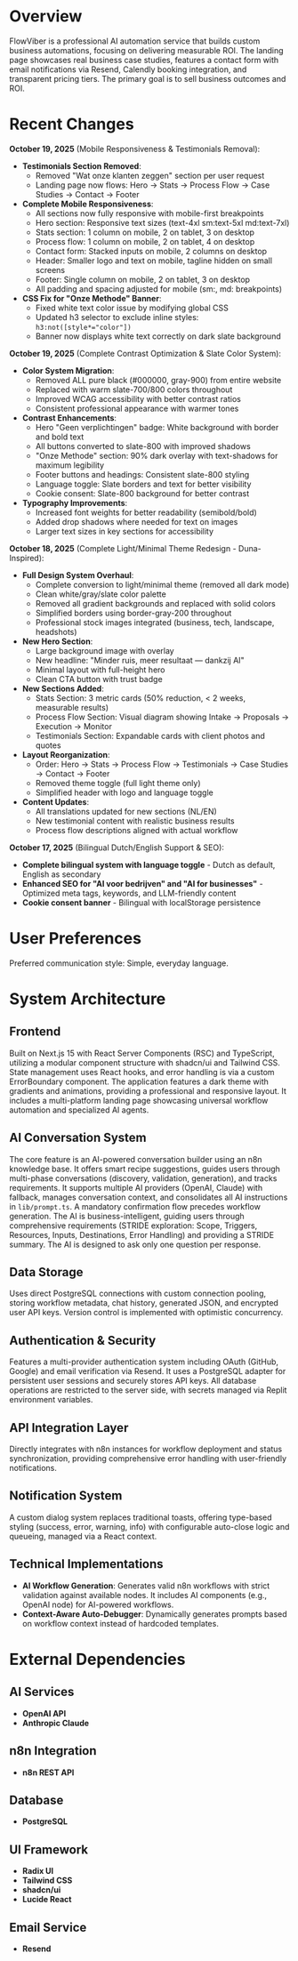 # Overview
FlowViber is a professional AI automation service that builds custom business automations, focusing on delivering measurable ROI. The landing page showcases real business case studies, features a contact form with email notifications via Resend, Calendly booking integration, and transparent pricing tiers. The primary goal is to sell business outcomes and ROI.

# Recent Changes
**October 19, 2025** (Mobile Responsiveness & Testimonials Removal):
- **Testimonials Section Removed**:
  * Removed "Wat onze klanten zeggen" section per user request
  * Landing page now flows: Hero → Stats → Process Flow → Case Studies → Contact → Footer
- **Complete Mobile Responsiveness**:
  * All sections now fully responsive with mobile-first breakpoints
  * Hero section: Responsive text sizes (text-4xl sm:text-5xl md:text-7xl)
  * Stats section: 1 column on mobile, 2 on tablet, 3 on desktop
  * Process flow: 1 column on mobile, 2 on tablet, 4 on desktop
  * Contact form: Stacked inputs on mobile, 2 columns on desktop
  * Header: Smaller logo and text on mobile, tagline hidden on small screens
  * Footer: Single column on mobile, 2 on tablet, 3 on desktop
  * All padding and spacing adjusted for mobile (sm:, md: breakpoints)
- **CSS Fix for "Onze Methode" Banner**:
  * Fixed white text color issue by modifying global CSS
  * Updated h3 selector to exclude inline styles: `h3:not([style*="color"])`
  * Banner now displays white text correctly on dark slate background

**October 19, 2025** (Complete Contrast Optimization & Slate Color System):
- **Color System Migration**:
  * Removed ALL pure black (#000000, gray-900) from entire website
  * Replaced with warm slate-700/800 colors throughout
  * Improved WCAG accessibility with better contrast ratios
  * Consistent professional appearance with warmer tones
- **Contrast Enhancements**:
  * Hero "Geen verplichtingen" badge: White background with border and bold text
  * All buttons converted to slate-800 with improved shadows
  * "Onze Methode" section: 90% dark overlay with text-shadows for maximum legibility
  * Footer buttons and headings: Consistent slate-800 styling
  * Language toggle: Slate borders and text for better visibility
  * Cookie consent: Slate-800 background for better contrast
- **Typography Improvements**:
  * Increased font weights for better readability (semibold/bold)
  * Added drop shadows where needed for text on images
  * Larger text sizes in key sections for accessibility

**October 18, 2025** (Complete Light/Minimal Theme Redesign - Duna-Inspired):
- **Full Design System Overhaul**:
  * Complete conversion to light/minimal theme (removed all dark mode)
  * Clean white/gray/slate color palette
  * Removed all gradient backgrounds and replaced with solid colors
  * Simplified borders using border-gray-200 throughout
  * Professional stock images integrated (business, tech, landscape, headshots)
- **New Hero Section**:
  * Large background image with overlay
  * New headline: "Minder ruis, meer resultaat — dankzij AI"
  * Minimal layout with full-height hero
  * Clean CTA button with trust badge
- **New Sections Added**:
  * Stats Section: 3 metric cards (50% reduction, < 2 weeks, measurable results)
  * Process Flow Section: Visual diagram showing Intake → Proposals → Execution → Monitor
  * Testimonials Section: Expandable cards with client photos and quotes
- **Layout Reorganization**:
  * Order: Hero → Stats → Process Flow → Testimonials → Case Studies → Contact → Footer
  * Removed theme toggle (full light theme only)
  * Simplified header with logo and language toggle
- **Content Updates**:
  * All translations updated for new sections (NL/EN)
  * New testimonial content with realistic business results
  * Process flow descriptions aligned with actual workflow

**October 17, 2025** (Bilingual Dutch/English Support & SEO):
- **Complete bilingual system with language toggle** - Dutch as default, English as secondary
- **Enhanced SEO for "AI voor bedrijven" and "AI for businesses"** - Optimized meta tags, keywords, and LLM-friendly content
- **Cookie consent banner** - Bilingual with localStorage persistence

# User Preferences
Preferred communication style: Simple, everyday language.

# System Architecture

## Frontend
Built on Next.js 15 with React Server Components (RSC) and TypeScript, utilizing a modular component structure with shadcn/ui and Tailwind CSS. State management uses React hooks, and error handling is via a custom ErrorBoundary component. The application features a dark theme with gradients and animations, providing a professional and responsive layout. It includes a multi-platform landing page showcasing universal workflow automation and specialized AI agents.

## AI Conversation System
The core feature is an AI-powered conversation builder using an n8n knowledge base. It offers smart recipe suggestions, guides users through multi-phase conversations (discovery, validation, generation), and tracks requirements. It supports multiple AI providers (OpenAI, Claude) with fallback, manages conversation context, and consolidates all AI instructions in `lib/prompt.ts`. A mandatory confirmation flow precedes workflow generation. The AI is business-intelligent, guiding users through comprehensive requirements (STRIDE exploration: Scope, Triggers, Resources, Inputs, Destinations, Error Handling) and providing a STRIDE summary. The AI is designed to ask only one question per response.

## Data Storage
Uses direct PostgreSQL connections with custom connection pooling, storing workflow metadata, chat history, generated JSON, and encrypted user API keys. Version control is implemented with optimistic concurrency.

## Authentication & Security
Features a multi-provider authentication system including OAuth (GitHub, Google) and email verification via Resend. It uses a PostgreSQL adapter for persistent user sessions and securely stores API keys. All database operations are restricted to the server side, with secrets managed via Replit environment variables.

## API Integration Layer
Directly integrates with n8n instances for workflow deployment and status synchronization, providing comprehensive error handling with user-friendly notifications.

## Notification System
A custom dialog system replaces traditional toasts, offering type-based styling (success, error, warning, info) with configurable auto-close logic and queueing, managed via a React context.

## Technical Implementations
- **AI Workflow Generation**: Generates valid n8n workflows with strict validation against available nodes. It includes AI components (e.g., OpenAI node) for AI-powered workflows.
- **Context-Aware Auto-Debugger**: Dynamically generates prompts based on workflow context instead of hardcoded templates.

# External Dependencies

## AI Services
- **OpenAI API**
- **Anthropic Claude**

## n8n Integration
- **n8n REST API**

## Database
- **PostgreSQL**

## UI Framework
- **Radix UI**
- **Tailwind CSS**
- **shadcn/ui**
- **Lucide React**

## Email Service
- **Resend**
